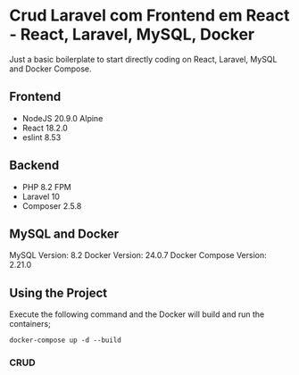 # Crud Laravel com Frontend em React - React, Laravel, MySQL, Docker
Just a basic boilerplate to start directly coding on React, Laravel, MySQL and Docker Compose.

## Frontend
- NodeJS 20.9.0 Alpine
- React 18.2.0
- eslint 8.53

## Backend
- PHP 8.2 FPM
- Laravel 10
- Composer 2.5.8

## MySQL and Docker

MySQL Version: 8.2
Docker Version: 24.0.7
Docker Compose Version: 2.21.0

## Using the Project

Execute the following command and the Docker will build and run the containers;

```
docker-compose up -d --build
```

### CRUD

